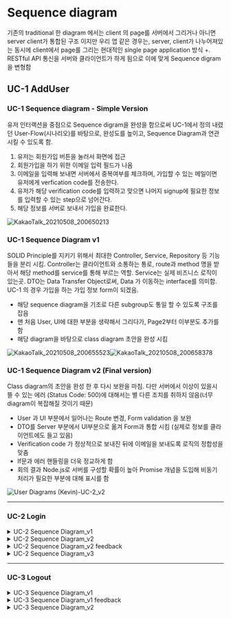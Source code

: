 # Sequence diagram

기존의 traditional 한 diagram 에서는 client 의 page를 서버에서 그리거나 아니면 server client가 통합된 구조 이지만
우리 앱 같은 경우는, server, client가 나누어져있는 동시에 client에서 page를 그리는 현대적인 single page application 방식 +. RESTful API 통신을 서버와 클라이언트가 하게 됨으로 이에 맞게 Sequence digram을 변형함



## UC-1 AddUser

### UC-1 Sequence diagram - Simple Version

유저 인터랙션을 중점으로 Sequence digram을 완성을 함으로써 UC-1에서 정의 내렸던 User-Flow(시나리오)를 바탕으로, 완성도를 높이고, Sequence Diagram과 연관시킬 수 있도록 함.

1. 유저는 회원가입 버튼을 눌러서 화면에 접근
2. 회원가입을 하기 위한 이메일 입력 필드가 나옴
3. 이메일을 입력해 보내면 서버에서 중복여부를 체크하며, 가입할 수 있는 메일이면 유저에게 verfication code를 전송한다.
4. 유저가 해당 verification code를 입력하고 맞으면 나머지 signup에 필요한 정보를 입력할 수 있는 step으로 넘어간다.
5. 해당 정보를 서버로 보내서 가입을 완료한다. 

![KakaoTalk_20210508_200650213](https://user-images.githubusercontent.com/59490892/117540723-6d6fa080-b04b-11eb-9380-84c17eccf541.png)<br>

### UC-1 Sequence Diagram v1

SOLID Principle를 지키기 위해서 최대한 Controller, Service, Repository 등 기능들을 분리 시킴. Controller는 클라이언트와 소통하는 통로, route과 method 명을 받아서 해당 method를 service를 통해 부르는 역할. Service는 실제 비즈니스 로직이 있는곳. DTO는 Data Transfer Object로써, Data 가 이동하는 interface를 의미함. UC-1 의 경우 가입을 하는 가입 정보 form이 되겠음. 

- 해당 sequence diagram을 기조로 다른 subgroup도 통일 할 수 있도록 구조를 잡음
- 맨 처음 User, UI에 대한 부분을 생략해서 그리다가, Page2부터 이부분도 추가를 함
- 해당 diagram을 바탕으로 class diagram 초안을 완성 시킴

![KakaoTalk_20210508_200655523](https://user-images.githubusercontent.com/59490892/117540726-6fd1fa80-b04b-11eb-8f18-a7445611d3c5.jpg)![KakaoTalk_20210508_200658378](https://user-images.githubusercontent.com/59490892/117540728-706a9100-b04b-11eb-8c1d-5872c0eeb565.png)

### UC-1 Sequence Diagram v2 (Final version)

Class diagram의 초안을 완성 한 후 다시 보완을 마침. 다만 서버에서 이상이 있을시 뜰 수 있는 에러 (Status Code: 500)에 대해서는 별 다른 조치를 취하지 않음(너무 diagram이 복잡해질 것이기 때문)

- User 과 UI 부분에서 일어나는 Route 변경, Form validation 을 보완
- DTO를 Server 부분에서 UI부분으로 옮겨 Form과 통합 시킴 (실제로 정보를 클라이언트에도 들고 있음)
- Verification code 가 정상적으로 보내진 뒤에 이메일을 보내도록 로직의 정합성을 맞춤
- If문과 에러 핸들링을 더욱 정교하게 함
- 회의 결과 Node.js로 서버를 구성할 확률이 높아 Promise 개념을 도입해 비동기 처리가 필요한 부분에 대해 표시를 함

![User Diagrams (Kevin)-UC-2_v2](https://user-images.githubusercontent.com/18115360/118354886-2aac4c00-b5a8-11eb-8044-2c6210b9598c.png)








---
### UC-2 Login
<details>
<summary>UC-2 Sequence Diagram_v1</summary>

![uc2 login](https://user-images.githubusercontent.com/59490892/117151119-ba593a00-adf3-11eb-8168-b7a410407b71.JPG)<br>

</details>

<details>
<summary>UC-2 Sequence Diagram_v2</summary>  

![000](https://user-images.githubusercontent.com/59490892/117540895-482f6200-b04c-11eb-9d7c-d33ca258e923.JPG)

</details>

<details>
<summary>UC-2 Sequence Diagram_v2 feedback</summary>  

- [이한용] alt block의 하단의 **send result, refresh page** 부분은 분기에 상관없이 중복 되므로 블록 바깥으로 빼도 되지 않을까 싶습니다. 
database 까지 작업이 진행되지 않은 상태에서 **user email**과 **password**의 오류 여부가 결정될지 의문이 있습니다. 따라서 alt block으로 진입하는 시점이 **find user** 이후 이어야 할 것 같습니다.
service에서 repository로 가는 작업을 **hasInfo := requestUserInfo()** 으로 설정하고, alt block의 분기문을 **hasInfo == true** 와 같은 조건문으로 변경하면 좋을 것 같습니다.
- [박종혁] 뭐가 정답일지는 모르겠지만, 교수님 pdf예시를 보면 함수형태로 flow가 진행되는것으로 보이는데 가능하다면 이 형식을 맞추는게 좋지않을까 생각됩니다.
  그리고 위에 한용님이 말씀하신 것 처럼 alt block이 잘못 설정된것 같습니다. Database로부터 유저정보를 받아온다음 Auth Service에서 verification을 한 후에 해당 결과를 Contoller로 넘겨 Controller에서 결과에 따른 분기를 표현하는 것이 더 좋을것 같습니다.
      

</details>

<details>
<summary>UC-2 Sequence Diagram_v3</summary>  

![sequence-Page-2](https://user-images.githubusercontent.com/59490892/118277740-10b92d80-b504-11eb-9af4-8c70f6e1a6cd.png)


REST API 를 쓰기 사용할 예정이기에 controller 전에 page를 그리는 부분이 필요 없으므로 Page Maker를 구조상에서 제외하였고,
최종적으로 User - UI - Controller - Service - Repository - DB 구조로 sequence diagram을 작성하였습니다.

</details>


---

### UC-3 Logout

<details>
<summary>UC-3 Sequence Diagram_v1</summary>  

![001](https://user-images.githubusercontent.com/59490892/117540902-4c5b7f80-b04c-11eb-879a-be96eeac3172.JPG)

</details>

<details>
<summary>UC-3 Sequence Diagram_v1 feedback</summary>  

- [이한용] **logout()**함수에 **email**이 parameter로 들어가야 할 것 같습니다. 
controller에서 validation 과정도 있으면 좋을거 같아요.
- [정나린] 로그아웃 이후에 접근 권한이 없어지는 것을 표현하지 않아도 될는지 잘 모르겠습니다.

</details>

<details>
<summary>UC-3 Sequence Diagram_v2</summary>  

![sequence-Page-3](https://user-images.githubusercontent.com/59490892/118277882-41996280-b504-11eb-94fb-73a124909073.png)



</details>